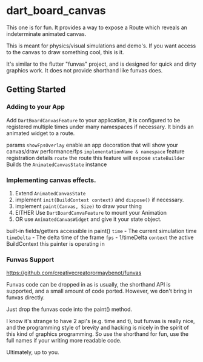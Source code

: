 # dart_board_canvas

This one is for fun. It provides a way to expose a Route which reveals an indeterminate animated canvas.

This is meant for physics/visual simulations and demo's. If you want access to the canvas to draw something cool, this is it.

It's similar to the flutter "funvas" project, and is designed for quick and dirty graphics work. It does not provide shorthand like funvas does.

## Getting Started


### Adding to your App

Add `DartBoardCanvasFeature` to your application, it is configured to be registered multiple times under many namespaces if necessary. It binds an animated widget to a route.

params
`showFpsOverlay` enable an app decoration that will show your canvas/draw performance/fps
`implementationName & namespace` feature registration details
`route` the route this feature will expose
`stateBuilder` Builds the `AnimatedCanvasState` instance


### Implementing canvas effects.

1. Extend `AnimatedCanvasState`
2. implement `init(BuildContext context)` and `dispose()` if necessary.
2. implement `paint(Canvas, Size)` to draw your thing
3. EITHER Use `DartBoardCanvaFeature` to mount your Animation
4. OR use `AnimatedCanvasWidget` and give it your state object.


built-in fields/getters accessible in paint()
`time` - The current simulation time
`timeDelta` - The delta time of the frame
`fps` - 1/timeDelta
`context` the active BuildContext this painter is operating in



### Funvas Support
https://github.com/creativecreatorormaybenot/funvas

Funvas code can be dropped in as is usually, the shorthand API is supported, and a small amount of code ported.
However, we don't bring in funvas directly.

Just drop the funvas code into the paint() method.

I know it's strange to have 2 api's (e.g. time and t), but funvas is really nice, and the programming style of brevity and hacking is nicely
in the spirit of this kind of graphics programming. So use the shorthand for fun, use the full names if your writing more readable code.

Ultimately, up to you.